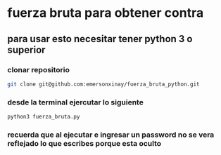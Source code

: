 # fuerza bruta para obtener contra
## para usar esto necesitar tener python 3 o superior 

### clonar repositorio
```bash
git clone git@github.com:emersonxinay/fuerza_bruta_python.git
```

### desde la terminal ejercutar lo siguiente
```bash
python3 fuerza_bruta.py
```
### recuerda que al ejecutar e ingresar un password no se vera reflejado lo que escribes porque esta oculto 
